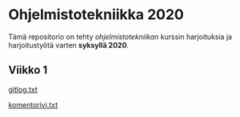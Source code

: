# Ohjelmistotekniikka 2020

Tämä repositorio on tehty *ohjelmistotekniikan* kurssin harjoituksia ja harjoitustyötä varten **syksyllä 2020**.

## Viikko 1

[gitlog.txt](https://github.com/sallasal/Ohte-s20/blob/master/laskarit/gitlog.txt)

[komentorivi.txt](https://github.com/sallasal/Ohte-s20/blob/master/laskarit/komentorivi.txt)
